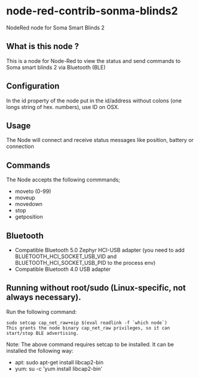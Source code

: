 # node-red-contrib-sonma-blinds2
NodeRed node for Soma Smart Blinds 2

## What is this node ?

This is a node for Node-Red to view the status and send commands to Soma smart blinds 2 via Bluetooth (BLE)

## Configuration

In the id property of the node put in the id/address without colons (one longs string of hex. numbers), use ID on OSX.

## Usage

The Node will connect and receive status messages like position, battery or connection

## Commands

The Node accepts the following commmands;

- moveto (0-99)
- moveup
- movedown
- stop
- getposition

## Bluetooth
- Compatible Bluetooth 5.0 Zephyr HCI-USB adapter (you need to add BLUETOOTH_HCI_SOCKET_USB_VID and BLUETOOTH_HCI_SOCKET_USB_PID to the process env)
- Compatible Bluetooth 4.0 USB adapter

## Running without root/sudo (Linux-specific, not always necessary).

Run the following command:  
```
sudo setcap cap_net_raw+eip $(eval readlink -f `which node`)
This grants the node binary cap_net_raw privileges, so it can start/stop BLE advertising.
```   

Note: The above command requires setcap to be installed. It can be installed the following way:

- apt: sudo apt-get install libcap2-bin
- yum: su -c \'yum install libcap2-bin\'

